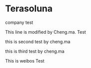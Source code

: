 # Terasoluna
company test

This line is modified by Cheng.ma.
Test


this is second test by cheng.ma

this is third test by cheng.ma

This is weibos Test

